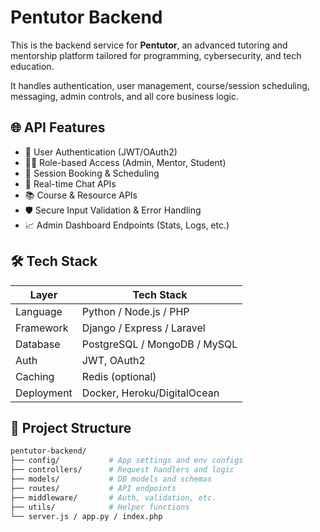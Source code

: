 # Pentutor Backend

This is the backend service for **Pentutor**, an advanced tutoring and mentorship platform tailored for programming, cybersecurity, and tech education.

It handles authentication, user management, course/session scheduling, messaging, admin controls, and all core business logic.

## 🌐 API Features

- 🔐 User Authentication (JWT/OAuth2)
- 🧑‍🏫 Role-based Access (Admin, Mentor, Student)
- 📅 Session Booking & Scheduling
- 💬 Real-time Chat APIs
- 📚 Course & Resource APIs
- 🛡️ Secure Input Validation & Error Handling
- 📈 Admin Dashboard Endpoints (Stats, Logs, etc.)

## 🛠️ Tech Stack

| Layer       | Tech Stack                   |
|-------------|------------------------------|
| Language    | Python / Node.js / PHP       |
| Framework   | Django / Express / Laravel   |
| Database    | PostgreSQL / MongoDB / MySQL |
| Auth        | JWT, OAuth2                  |
| Caching     | Redis (optional)             |
| Deployment  | Docker, Heroku/DigitalOcean  |

## 📁 Project Structure

```bash
pentutor-backend/
├── config/           # App settings and env configs
├── controllers/      # Request handlers and logic
├── models/           # DB models and schemas
├── routes/           # API endpoints
├── middleware/       # Auth, validation, etc.
├── utils/            # Helper functions
└── server.js / app.py / index.php
